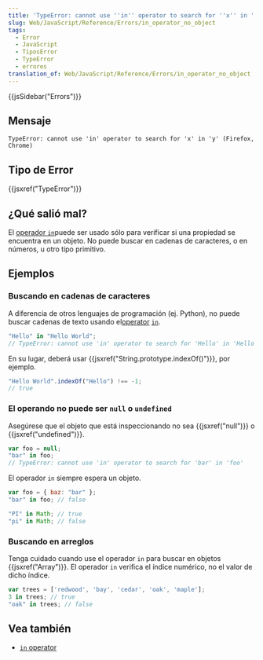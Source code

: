 ```yaml
---
title: 'TypeError: cannot use ''in'' operator to search for ''x'' in ''y'''
slug: Web/JavaScript/Reference/Errors/in_operator_no_object
tags:
  - Error
  - JavaScript
  - TiposError
  - TypeError
  - errores
translation_of: Web/JavaScript/Reference/Errors/in_operator_no_object
---
```

{{jsSidebar("Errors")}}

## Mensaje

```
TypeError: cannot use 'in' operator to search for 'x' in 'y' (Firefox, Chrome)
```

## Tipo de Error

{{jsxref("TypeError")}}

## ¿Qué salió mal?

El [operador `in`](/es/docs/Web/JavaScript/Reference/Operators/in)puede ser usado sólo para verificar si una propiedad se encuentra en un objeto. No puede buscar en cadenas de caracteres, o en números, u otro tipo primitivo.

## Ejemplos

### Buscando en cadenas de caracteres

A diferencia de otros lenguajes de programación (ej. Python), no puede buscar cadenas de texto usando el[operator](/es/docs/Web/JavaScript/Reference/Operators/in) [`in`](/es/docs/Web/JavaScript/Reference/Operators/in).

```js example-bad
"Hello" in "Hello World";
// TypeError: cannot use 'in' operator to search for 'Hello' in 'Hello World'
```

En su lugar, deberá usar {{jsxref("String.prototype.indexOf()")}}, por ejemplo.

```js example-good
"Hello World".indexOf("Hello") !== -1;
// true
```

### El operando no puede ser `null` o `undefined`

Asegúrese que el objeto que está inspeccionando no sea {{jsxref("null")}} o {{jsxref("undefined")}}.

```js example-bad
var foo = null;
"bar" in foo;
// TypeError: cannot use 'in' operator to search for 'bar' in 'foo'
```

El operador `in` siempre espera un objeto.

```js example-good
var foo = { baz: "bar" };
"bar" in foo; // false

"PI" in Math; // true
"pi" in Math; // false
```

### Buscando en arreglos

Tenga cuidado cuando use el operador `in` para buscar en objetos {{jsxref("Array")}}. El operador `in` verifica el índice numérico, no el valor de dicho índice.

```js
var trees = ['redwood', 'bay', 'cedar', 'oak', 'maple'];
3 in trees; // true
"oak" in trees; // false
```

## Vea también

- [`in` operator](/es/docs/Web/JavaScript/Reference/Operators/in)
